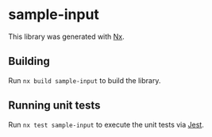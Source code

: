 # sample-input

This library was generated with [Nx](https://nx.dev).

## Building

Run `nx build sample-input` to build the library.

## Running unit tests

Run `nx test sample-input` to execute the unit tests via [Jest](https://jestjs.io).
